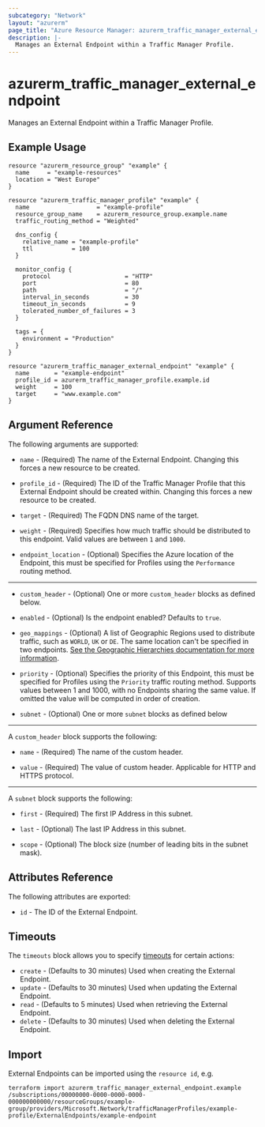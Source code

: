 ```yaml
---
subcategory: "Network"
layout: "azurerm"
page_title: "Azure Resource Manager: azurerm_traffic_manager_external_endpoint"
description: |-
  Manages an External Endpoint within a Traffic Manager Profile.
---
```


# azurerm_traffic_manager_external_endpoint

Manages an External Endpoint within a Traffic Manager Profile.

## Example Usage

```hcl
resource "azurerm_resource_group" "example" {
  name     = "example-resources"
  location = "West Europe"
}

resource "azurerm_traffic_manager_profile" "example" {
  name                   = "example-profile"
  resource_group_name    = azurerm_resource_group.example.name
  traffic_routing_method = "Weighted"

  dns_config {
    relative_name = "example-profile"
    ttl           = 100
  }

  monitor_config {
    protocol                     = "HTTP"
    port                         = 80
    path                         = "/"
    interval_in_seconds          = 30
    timeout_in_seconds           = 9
    tolerated_number_of_failures = 3
  }

  tags = {
    environment = "Production"
  }
}

resource "azurerm_traffic_manager_external_endpoint" "example" {
  name       = "example-endpoint"
  profile_id = azurerm_traffic_manager_profile.example.id
  weight     = 100
  target     = "www.example.com"
}
```

## Argument Reference

The following arguments are supported:

* `name` - (Required) The name of the External Endpoint. Changing this forces a new resource to be created.

* `profile_id` - (Required) The ID of the Traffic Manager Profile that this External Endpoint should be created within. Changing this forces a new resource to be created.

* `target` - (Required) The FQDN DNS name of the target.

* `weight` - (Required) Specifies how much traffic should be distributed to this
  endpoint. Valid values are between `1` and `1000`.

* `endpoint_location` - (Optional) Specifies the Azure location of the Endpoint,
    this must be specified for Profiles using the `Performance` routing method.

---

* `custom_header` - (Optional) One or more `custom_header` blocks as defined below.

* `enabled` - (Optional) Is the endpoint enabled? Defaults to `true`.

* `geo_mappings` - (Optional) A list of Geographic Regions used to distribute traffic, such as `WORLD`, `UK` or `DE`. The same location can't be specified in two endpoints. [See the Geographic Hierarchies documentation for more information](https://docs.microsoft.com/rest/api/trafficmanager/geographichierarchies/getdefault).

* `priority` - (Optional) Specifies the priority of this Endpoint, this must be
  specified for Profiles using the `Priority` traffic routing method. Supports
  values between 1 and 1000, with no Endpoints sharing the same value. If
  omitted the value will be computed in order of creation.

* `subnet` - (Optional) One or more `subnet` blocks as defined below

---

A `custom_header` block supports the following:

* `name` - (Required) The name of the custom header.

* `value` - (Required) The value of custom header. Applicable for HTTP and HTTPS protocol.

---

A `subnet` block supports the following:

* `first` - (Required) The first IP Address in this subnet.

* `last` - (Optional) The last IP Address in this subnet.

* `scope` - (Optional) The block size (number of leading bits in the subnet mask).


## Attributes Reference

The following attributes are exported:

* `id` - The ID of the External Endpoint.

## Timeouts

The `timeouts` block allows you to specify [timeouts](https://www.terraform.io/docs/configuration/resources.html#timeouts) for certain actions:

* `create` - (Defaults to 30 minutes) Used when creating the External Endpoint.
* `update` - (Defaults to 30 minutes) Used when updating the External Endpoint.
* `read` - (Defaults to 5 minutes) Used when retrieving the External Endpoint.
* `delete` - (Defaults to 30 minutes) Used when deleting the External Endpoint.

## Import

External Endpoints can be imported using the `resource id`, e.g.

```shell
terraform import azurerm_traffic_manager_external_endpoint.example /subscriptions/00000000-0000-0000-0000-000000000000/resourceGroups/example-group/providers/Microsoft.Network/trafficManagerProfiles/example-profile/ExternalEndpoints/example-endpoint
```
